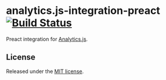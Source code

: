 # analytics.js-integration-preact [![Build Status][ci-badge]][ci-link]

Preact integration for [Analytics.js][].

## License

Released under the [MIT license](License.md).


[Analytics.js]: https://segment.com/docs/libraries/analytics.js/
[ci-link]: https://circleci.com/gh/segment-integrations/analytics.js-integration-preact
[ci-badge]: https://circleci.com/gh/segment-integrations/analytics.js-integration-preact.svg?style=svg
